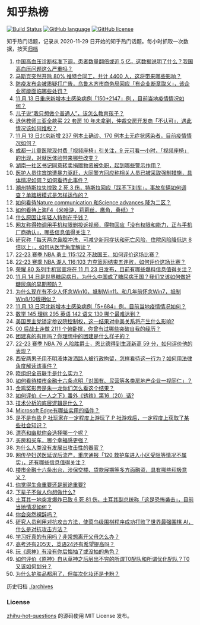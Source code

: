 # 知乎热榜
[![Build Status](https://github.com/ToWeLong/zhihu-hot-questions/workflows/CI/badge.svg)](https://github.com/ToWeLong/zhihu-hot-questions/actions)
[![GitHub language](https://img.shields.io/badge/language-golang-orange.svg)](https://golang.org/)
[![GitHub license](https://img.shields.io/github/license/ToWeLong/zhihu-hot-questions)](https://github.com/ToWeLong/zhihu-hot-questions/blob/main/LICENSE)

知乎热门话题，记录从 2020-11-29 日开始的知乎热门话题。每小时抓取一次数据，按天[归档](./archives)

<!-- BEGIN -->

1. [中国高血压诊断标准下调，患者数量翻倍或近 5 亿，这数据说明了什么？我国高血压问题这么严重吗？](https://www.zhihu.com/question/566418419)
1. [马斯克突然开除 80% 推特合同工，共计 4400 人，这将带来哪些影响？](https://www.zhihu.com/question/566591100)
1. [防疫发布会被质疑打广告，乌鲁木齐市商务局回应「有企业断章取义」，该企业可能面临哪些处罚？](https://www.zhihu.com/question/566578143)
1. [11 月 13 日重庆新增本土感染病例「150+2147」例 ，目前当地疫情情况如何？](https://www.zhihu.com/question/566580410)
1. [儿子说“我只想做个普通人”，该怎么教育孩子？](https://www.zhihu.com/question/565584514)
1. [退休教师三亚全款买 22 套房 10 年未拿到，仲裁交房开发商「不认可」，遇此情况该如何维权？](https://www.zhihu.com/question/566439580)
1. [11 月 13 日北京新增 237 例本土确诊、170 例本土无症状感染者，目前疫情情况如何？](https://www.zhihu.com/question/566580103)
1. [成都一儿童医院现付费「视频座椅」引关注，9 元可看一小时，「视频座椅」的出现，对就医体验带来哪些改变？](https://www.zhihu.com/question/565839156)
1. [湖南一社区书记同意转卖捐赠物资被免职，起到哪些警示作用？](https://www.zhihu.com/question/566016407)
1. [医护人员住宾馆遭暴力驱赶，大同警方回应称相关人员已被采取强制措施，具体情况如何？如何看待此事件？](https://www.zhihu.com/question/566454472)
1. [潮州特斯拉失控致 2 死 3 伤，特斯拉回应「踩不下刹车」，事故车辆如何调查？单踏板模式是怎样运作的？](https://www.zhihu.com/question/566445676)
1. [如何看待Nature communication 和Science advances 降为二区？](https://www.zhihu.com/question/305397030)
1. [如何看待上海F4（米哈游，莉莉丝，鹰角，叠纸）?](https://www.zhihu.com/question/462297290)
1. [什么原因让年轻人特别在乎钱？](https://www.zhihu.com/question/566015307)
1. [网友称得物调用手机权限删投诉视频，得物回应「没有权限和能力，正与手机厂商确认」，哪些信息值得关注？](https://www.zhihu.com/question/566439102)
1. [研究称「每天两次鼻腔冲洗，可减少新冠症状和死亡风险，住院风险降低达 8 倍以上」，如何从医学角度解读？](https://www.zhihu.com/question/566580813)
1. [22-23 赛季 NBA 勇士 115:122 不敌国王，如何评价这场比赛？](https://www.zhihu.com/question/566585306)
1. [22-23 赛季 NBA 湖人 116:103 力克篮网结束五连败，如何评价这场比赛？](https://www.zhihu.com/question/566585308)
1. [荣耀 80 系列手机官宣将在 11 月 23 日发布，目前有哪些爆料信息值得关注？](https://www.zhihu.com/question/566589856)
1. [11 月 14 日是世界糖尿病日，为什么中国成了糖尿病王国？我们又该如何做好糖尿病的早期预防？](https://www.zhihu.com/question/565784481)
1. [为什么现在有不少人怀念Win10，抵制Win11。和几年前怀念Win7，抵制Win8/10很相似？](https://www.zhihu.com/question/472244909)
1. [11 月 13 日河北新增本土感染病例「5+684」例，目前当地疫情情况如何？](https://www.zhihu.com/question/566579258)
1. [数学 145 理综 295 英语 142 语文 130 哪个最难达到？](https://www.zhihu.com/question/561231987)
1. [美国民主党锁定参议院控制权，这一结果对中美关系将产生什么影响?](https://www.zhihu.com/question/566412371)
1. [00 后战士连做 2111 个俯卧撑，你曾有过哪些突破自我的经历？](https://www.zhihu.com/question/565815444)
1. [团建真的有用吗？你理想中的团建是什么样子的？](https://www.zhihu.com/question/566590891)
1. [22-23 赛季 NBA 76 人险胜爵士，恩比德得到生涯新高 59 分，如何评价他的表现？](https://www.zhihu.com/question/566581072)
1. [西安两男子用不明液体泼洒路人被行政拘留，怎样看待这一行为？如何用法律角度解读该事件？](https://www.zhihu.com/question/566592165)
1. [晓组织全员联手是什么实力？](https://www.zhihu.com/question/431299094)
1. [如何看待楼市金融十六条点明「对国有、民营等各类房地产企业一视同仁」？](https://www.zhihu.com/question/566447217)
1. [金鸡奖影帝是朱一龙你们怎么看这个结果？](https://www.zhihu.com/question/566432618)
1. [如何评价《一人之下》番外《锈铁》第16（20）话?](https://www.zhihu.com/question/566095512)
1. [技术分析的底层逻辑是什么？](https://www.zhihu.com/question/565008584)
1. [Microsoft Edge有哪些实用的插件？](https://www.zhihu.com/question/49893660)
1. [是不是有些 P 社玩家在一定程度上游玩了 P 社游戏后，一定程度上获取了某些社会知识？](https://www.zhihu.com/question/565591502)
1. [漂亮和幽默你会选择哪一个呢？](https://www.zhihu.com/question/564964168)
1. [买房和买车，哪个幸福感更强？](https://www.zhihu.com/question/554078855)
1. [为什么人类没有发展出攻击性的器官？](https://www.zhihu.com/question/406918539)
1. [网传孕妇送医延误后流产，重庆通报「120 救护车进入小区受阻等情况不属实」，还有哪些信息值得关注？](https://www.zhihu.com/question/566577988)
1. [楼市金融十六条出台，涉保交楼、贷款展期等多方面融资，具有哪些积极意义？](https://www.zhihu.com/question/566446556)
1. [你觉得生命重要还是前途重要?](https://www.zhihu.com/question/566274082)
1. [下辈子不做人你想做什么?](https://www.zhihu.com/question/558271560)
1. [土耳其一地突发爆炸已致 6 死 81 伤，土耳其副总统称「这是恐怖袭击」，目前当地情况如何？](https://www.zhihu.com/question/566586556)
1. [你会突然裸辞吗？](https://www.zhihu.com/question/566385854)
1. [研究人员利用对抗攻击方法，使菜鸟级围棋程序成功打败了世界最强围棋 AI，什么是对抗攻击方法？](https://www.zhihu.com/question/566400168)
1. [学习好真的有用吗？非常想离开父母怎么办？](https://www.zhihu.com/question/566413897)
1. [高考还有205天，英语24还有希望提高吗？](https://www.zhihu.com/question/566463091)
1. [玩《原神》有没有你后悔抽了或没抽的角色？](https://www.zhihu.com/question/520576400)
1. [如何评价《原神》自从草神之后层出不穷的所谓T0配队和所谓优化配队？T0又该如何划分？](https://www.zhihu.com/question/566021050)
1. [为什么护肤品都用了，但每次化妆还是卡粉？](https://www.zhihu.com/question/564863256)

<!-- END -->

历史归档 [./archives](./archives)


### License
[zhihu-hot-questions](https://github.com/towelong/zhihu-hot-questions) 的源码使用 MIT License 发布。